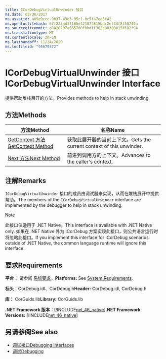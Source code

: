 ```yaml
---
title: ICorDebugVirtualUnwinder 接口
ms.date: 03/30/2017
ms.assetid: a09e9ccc-0b37-43e3-95c1-bc5fa7ee5f42
ms.openlocfilehash: 67f2234d37165e421874815bdc2ef34f8f50749a
ms.sourcegitcommit: d8020797a6657d0fbbdff362b80300815f682f94
ms.translationtype: MT
ms.contentlocale: zh-CN
ms.lasthandoff: 11/24/2020
ms.locfileid: "95679372"
---
```

# <a name="icordebugvirtualunwinder-interface"></a><span data-ttu-id="0e142-102">ICorDebugVirtualUnwinder 接口</span><span class="sxs-lookup"><span data-stu-id="0e142-102">ICorDebugVirtualUnwinder Interface</span></span>

<span data-ttu-id="0e142-103">提供帮助堆栈展开的方法。</span><span class="sxs-lookup"><span data-stu-id="0e142-103">Provides methods to help in stack unwinding.</span></span>  
  
## <a name="methods"></a><span data-ttu-id="0e142-104">方法</span><span class="sxs-lookup"><span data-stu-id="0e142-104">Methods</span></span>  
  
|<span data-ttu-id="0e142-105">方法</span><span class="sxs-lookup"><span data-stu-id="0e142-105">Method</span></span>|<span data-ttu-id="0e142-106">名称</span><span class="sxs-lookup"><span data-stu-id="0e142-106">Name</span></span>|  
|------------|----------|  
|[<span data-ttu-id="0e142-107">GetContext 方法</span><span class="sxs-lookup"><span data-stu-id="0e142-107">GetContext Method</span></span>](icordebugvirtualunwinder-getcontext-method.md)|<span data-ttu-id="0e142-108">获取此展开器的当前上下文。</span><span class="sxs-lookup"><span data-stu-id="0e142-108">Gets the current context of this unwinder.</span></span>|  
|[<span data-ttu-id="0e142-109">Next 方法</span><span class="sxs-lookup"><span data-stu-id="0e142-109">Next Method</span></span>](icordebugvirtualunwinder-next-method.md)|<span data-ttu-id="0e142-110">前进到调用方的上下文。</span><span class="sxs-lookup"><span data-stu-id="0e142-110">Advances to the caller's context.</span></span>|  
  
## <a name="remarks"></a><span data-ttu-id="0e142-111">注解</span><span class="sxs-lookup"><span data-stu-id="0e142-111">Remarks</span></span>  

 <span data-ttu-id="0e142-112">`ICorDebugVirtualUnwinder` 接口的成员由调试器来实现，从而在堆栈展开中提供帮助。</span><span class="sxs-lookup"><span data-stu-id="0e142-112">The members of the `ICorDebugVirtualUnwinder` interface are implemented by the debugger to help in stack unwinding.</span></span>  
  
> [!NOTE]
> <span data-ttu-id="0e142-113">此接口仅适用于 .NET Native。</span><span class="sxs-lookup"><span data-stu-id="0e142-113">This interface is available with .NET Native only.</span></span> <span data-ttu-id="0e142-114">如果在 .NET Native 外为 ICorDebug 方案实现此接口，则公共语言运行时将忽略此接口。</span><span class="sxs-lookup"><span data-stu-id="0e142-114">If you implement this interface for ICorDebug scenarios outside of .NET Native, the common language runtime will ignore this interface.</span></span>  
  
## <a name="requirements"></a><span data-ttu-id="0e142-115">要求</span><span class="sxs-lookup"><span data-stu-id="0e142-115">Requirements</span></span>  

 <span data-ttu-id="0e142-116">**平台：** 请参阅 [系统要求](../../get-started/system-requirements.md)。</span><span class="sxs-lookup"><span data-stu-id="0e142-116">**Platforms:** See [System Requirements](../../get-started/system-requirements.md).</span></span>  
  
 <span data-ttu-id="0e142-117">**标头**：CorDebug.idl、CorDebug.h</span><span class="sxs-lookup"><span data-stu-id="0e142-117">**Header:** CorDebug.idl, CorDebug.h</span></span>  
  
 <span data-ttu-id="0e142-118">**库：** CorGuids.lib</span><span class="sxs-lookup"><span data-stu-id="0e142-118">**Library:** CorGuids.lib</span></span>  
  
 <span data-ttu-id="0e142-119">**.NET Framework 版本：**[!INCLUDE[net_46_native](../../../../includes/net-46-native-md.md)]</span><span class="sxs-lookup"><span data-stu-id="0e142-119">**.NET Framework Versions:** [!INCLUDE[net_46_native](../../../../includes/net-46-native-md.md)]</span></span>  
  
## <a name="see-also"></a><span data-ttu-id="0e142-120">另请参阅</span><span class="sxs-lookup"><span data-stu-id="0e142-120">See also</span></span>

- [<span data-ttu-id="0e142-121">调试接口</span><span class="sxs-lookup"><span data-stu-id="0e142-121">Debugging Interfaces</span></span>](debugging-interfaces.md)
- [<span data-ttu-id="0e142-122">调试</span><span class="sxs-lookup"><span data-stu-id="0e142-122">Debugging</span></span>](index.md)
